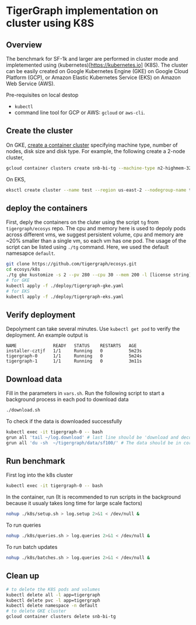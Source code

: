 # TigerGraph implementation on cluster using K8S
## Overview
The benchmark for SF-1k and larger are performed in cluster mode and impletemented using (kubernetes)[https://kubernetes.io] (K8S). The cluster can be easily created on Google Kubernetes Engine (GKE) on Google Cloud Platform (GCP),  or Amazon Elastic Kubernetes Service (EKS) on Amazon Web Service (AWS). 

Pre-requisites on local destop
* `kubectl`
* command line tool for GCP or AWS: `gcloud` or `aws-cli`. 

## Create the cluster
On GKE, [create a container cluster](https://cloud.google.com/sdk/gcloud/reference/container/clusters/create) specifying machine type, number of nodes, disk size and disk type. For example, the following create a 2-node cluster, 
```bash
gcloud container clusters create snb-bi-tg --machine-type n2-highmem-32 --num-nodes=2 --disk-size 300 --disk-type=pd-ssd
```
On EKS, 
```bash
eksctl create cluster --name test --region us-east-2 --nodegroup-name tgtest --node-type r5.xlarge --nodes 2 --instance-prefix tg --instance-name eks-test 
```

## deploy the containers
First, deply the containers on the cluter using the script `tg` from `tigergraph/ecosys` repo. The cpu and memory here is used to depoly pods across different vms, we suggest persistent volume, cpu and memory are ~20% smaller than a single vm, so each vm has one pod. The usage of the script can be listed using `./tg` command. Here, we used the default namesapce `default`.
```bash
git clone https://github.com/tigergraph/ecosys.git
cd ecosys/k8s
./tg gke kustomize -s 2 --pv 280 --cpu 30 --mem 200 -l [license string]
# for GKE
kubectl apply -f ./deploy/tigergraph-gke.yaml 
# for EKS
kubectl apply -f ./deploy/tigergraph-eks.yaml 
```

## Verify deployment
Depolyment can take several minutes. Use `kubectl get pod` to verify the deployment. An example output is
```
NAME              READY   STATUS    RESTARTS   AGE
installer-cztjf   1/1     Running   0          5m23s
tigergraph-0      1/1     Running   0          5m24s
tigergraph-1      1/1     Running   0          3m11s
``` 
## Download data
Fill in the parameters in `vars.sh`. Run the following script to start a background process in each pod to download data 
```bash
./download.sh
```
To check if the data is downloaded successfully 
```bash
kubectl exec -it tigergraph-0 -- bash
grun all 'tail ~/log.download' # last line should be 'download and decompress finished'
grun all 'du -sh  ~/tigergraph/data/sf100/' # The data should be in correct size
```

## Run benchmark 
First log into the k8s cluster 
```bash
kubectl exec -it tigergraph-0 -- bash
```

In the container, run (It is recommended to run scripts in the background because it usualy takes long time for large scale factors)
```bash
nohup ./k8s/setup.sh > log.setup 2>&1 < /dev/null &
```

To run queries
```bash
nohup ./k8s/queries.sh > log.queries 2>&1 < /dev/null &
```

To run batch updates
```bash
nohup ./k8s/batches.sh > log.queries 2>&1 < /dev/null &
```


## Clean up
```bash
# to delete the K8S pods and volumes
kubectl delete all -l app=tigergraph
kubectl delete pvc -l app=tigergraph
kubectl delete namespace -n default
# to delete GKE cluster
gcloud container clusters delete snb-bi-tg
```